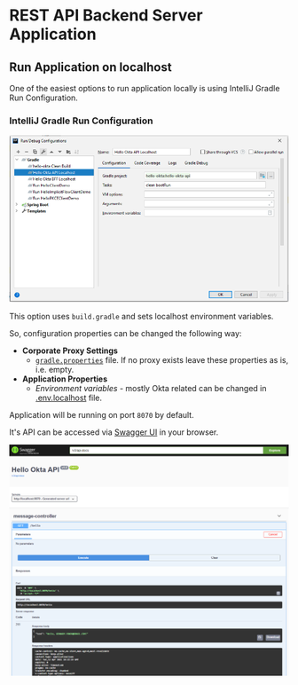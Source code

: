 # REST API Backend Server Application

## Run Application on localhost

One of the easiest options to run application locally is using IntelliJ Gradle Run Configuration.

### IntelliJ Gradle Run Configuration

![IntelliJ Gradle Run Configuration](images/01-Gradle-Run-Configuration.PNG)

This option uses `build.gradle` and sets localhost environment variables.

So, configuration properties can be changed the following way:
- **Corporate Proxy Settings** 
    - [`gradle.properties`](../gradle.properties) file. If no proxy exists leave these properties as is, i.e. empty.
- **Application Properties**
    - _Environment variables_ - mostly Okta related can be changed in [.env.localhost](env/.env.localhost) file.

Application will be running on port `8070` by default.
 
It's API can be accessed via [Swagger UI](http://localhost:8070/swagger-ui.html) in your browser.

![Swagger UI](images/02-OpenApi-UI.PNG)
